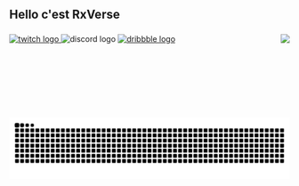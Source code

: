 <h2 align="left">Hello c'est RxVerse</h2>

###

<img align="right" height="150" src="https://cdn.discordapp.com/avatars/1136348371968335963/18fbf63d90b9c83156f228e22e963373.png?size=1024"  />

###

<div align="left">
  <a href="https://www.twitch.tv/tvrxverse" target="_blank">
    <img src="https://img.shields.io/static/v1?message=Twitch&logo=twitch&label=&color=9146FF&logoColor=white&labelColor=&style=for-the-badge" height="35" alt="twitch logo"  />
  </a>
  <img src="https://img.shields.io/static/v1?message=Discord&logo=discord&label=&color=7289DA&logoColor=white&labelColor=&style=for-the-badge" height="35" alt="discord logo"  />
  <a href="https://topeka.fun" target="_blank">
    <img src="https://img.shields.io/static/v1?message=Topeka&logo=dribbble&label=&color=bf9000&logoColor=white&labelColor=&style=for-the-badge" height="35" alt="dribbble logo"  />
  </a>
</div>

###

<br clear="both">

<img src="https://raw.githubusercontent.com/RxVerse/RxVerse/output/snake.svg" alt="Snake animation" />

###
